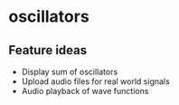 # oscillators

## Feature ideas

- Display sum of oscillators
- Upload audio files for real world signals
- Audio playback of wave functions